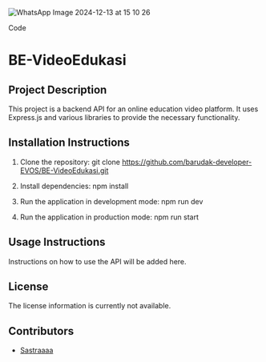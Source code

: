![WhatsApp Image 2024-12-13 at 15 10 26](https://github.com/user-attachments/assets/b318c163-8a8c-4d95-a6f0-a368fc695572)


Code
# BE-VideoEdukasi

## Project Description
This project is a backend API for an online education video platform. It uses Express.js and various libraries to provide the necessary functionality.

## Installation Instructions
1. Clone the repository:
git clone https://github.com/barudak-developer-EVOS/BE-VideoEdukasi.git

2. Install dependencies:
npm install

3. Run the application in development mode:
npm run dev

4. Run the application in production mode:
npm run start

## Usage Instructions
Instructions on how to use the API will be added here.

## License
The license information is currently not available.

## Contributors
- [Sastraaaa](https://github.com/Sastraaaa)
